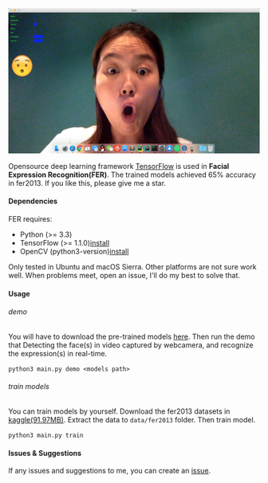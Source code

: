 ![amazing](./amazingkelly.jpeg)

Opensource deep learning framework [TensorFlow](https://www.tensorflow.org) is used in **Facial Expression Recognition(FER)**. 
The trained models achieved 65% accuracy in fer2013. If you like this, please give me a star.

#### Dependencies

FER requires:
- Python (>= 3.3)
- TensorFlow (>= 1.1.0)[install](https://www.tensorflow.org/install/)
- OpenCV (python3-version)[install](http://docs.opencv.org/master/da/df6/tutorial_py_table_of_contents_setup.html)

Only tested in Ubuntu and macOS Sierra. Other platforms are not sure work well. When problems meet, open an issue, I'll do my best to solve that.

#### Usage
###### demo
You will have to download the pre-trained models [here](http://pan.baidu.com/s/1i4TqHlb).
Then run the demo that Detecting the face(s) in video captured by webcamera, and recognize the expression(s) in real-time.  
```shell
python3 main.py demo <models path>
```

###### train models
You can train models by yourself. Download the fer2013 datasets in [kaggle(91.97MB)](https://www.kaggle.com/c/challenges-in-representation-learning-facial-expression-recognition-challenge/data).
Extract the data to `data/fer2013` folder.
Then train model.
```shell
python3 main.py train
```

#### Issues & Suggestions
If any issues and suggestions to me, you can create an [issue](https://github.com/xionghc/Facial-Expression-Recognition/issues/).
